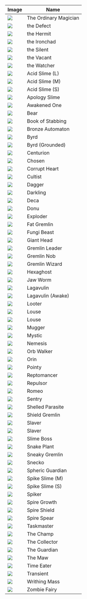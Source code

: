 | Image | Name |
| ----- | ---- |
| ![](TS05_Marisa/creatures/Marisa.png) | The Ordinary Magician |
| ![](slay-the-spire/creatures/Defect.png) | the Defect |
| ![](Hermit/creatures/hermit.png) | the Hermit |
| ![](slay-the-spire/creatures/Ironclad.png) | the Ironchad |
| ![](slay-the-spire/creatures/TheSilent.png) | the Silent |
| ![](theVacant/creatures/TheVacant.png) | the Vacant |
| ![](slay-the-spire/creatures/Watcher.png) | the Watcher |
| ![](slay-the-spire/creatures/AcidSlime_L.png) | Acid Slime (L) |
| ![](slay-the-spire/creatures/AcidSlime_M.png) | Acid Slime (M) |
| ![](slay-the-spire/creatures/AcidSlime_S.png) | Acid Slime (S) |
| ![](slay-the-spire/creatures/ApologySlime.png) | Apology Slime |
| ![](slay-the-spire/creatures/AwakenedOne.png) | Awakened One |
| ![](slay-the-spire/creatures/BanditBear.png) | Bear |
| ![](slay-the-spire/creatures/BookOfStabbing.png) | Book of Stabbing |
| ![](slay-the-spire/creatures/BronzeAutomaton.png) | Bronze Automaton |
| ![](slay-the-spire/creatures/Byrd.png) | Byrd |
| ![](slay-the-spire/creatures/ByrdGrounded.png) | Byrd (Grounded) |
| ![](slay-the-spire/creatures/Centurion.png) | Centurion |
| ![](slay-the-spire/creatures/Chosen.png) | Chosen |
| ![](slay-the-spire/creatures/CorruptHeart.png) | Corrupt Heart |
| ![](slay-the-spire/creatures/Cultist.png) | Cultist |
| ![](slay-the-spire/creatures/Dagger.png) | Dagger |
| ![](slay-the-spire/creatures/Darkling.png) | Darkling |
| ![](slay-the-spire/creatures/Deca.png) | Deca |
| ![](slay-the-spire/creatures/Donu.png) | Donu |
| ![](slay-the-spire/creatures/Exploder.png) | Exploder |
| ![](slay-the-spire/creatures/GremlinFat.png) | Fat Gremlin |
| ![](slay-the-spire/creatures/FungiBeast.png) | Fungi Beast |
| ![](slay-the-spire/creatures/GiantHead.png) | Giant Head |
| ![](slay-the-spire/creatures/GremlinLeader.png) | Gremlin Leader |
| ![](slay-the-spire/creatures/GremlinNob.png) | Gremlin Nob |
| ![](slay-the-spire/creatures/GremlinWizard.png) | Gremlin Wizard |
| ![](slay-the-spire/creatures/Hexaghost.png) | Hexaghost |
| ![](slay-the-spire/creatures/JawWorm.png) | Jaw Worm |
| ![](slay-the-spire/creatures/Lagavulin.png) | Lagavulin |
| ![](slay-the-spire/creatures/LagavulinAwake.png) | Lagavulin (Awake) |
| ![](slay-the-spire/creatures/Looter.png) | Looter |
| ![](slay-the-spire/creatures/FuzzyLouseDefensive.png) | Louse |
| ![](slay-the-spire/creatures/FuzzyLouseNormal.png) | Louse |
| ![](slay-the-spire/creatures/Mugger.png) | Mugger |
| ![](slay-the-spire/creatures/Healer.png) | Mystic |
| ![](slay-the-spire/creatures/Nemesis.png) | Nemesis |
| ![](slay-the-spire/creatures/OrbWalker.png) | Orb Walker |
| ![](TS05_Marisa/creatures/Orin.png) | Orin |
| ![](slay-the-spire/creatures/BanditChild.png) | Pointy |
| ![](slay-the-spire/creatures/Reptomancer.png) | Reptomancer |
| ![](slay-the-spire/creatures/Repulsor.png) | Repulsor |
| ![](slay-the-spire/creatures/BanditLeader.png) | Romeo |
| ![](slay-the-spire/creatures/Sentry.png) | Sentry |
| ![](slay-the-spire/creatures/ShelledParasite.png) | Shelled Parasite |
| ![](slay-the-spire/creatures/GremlinTsundere.png) | Shield Gremlin |
| ![](slay-the-spire/creatures/SlaverBlue.png) | Slaver |
| ![](slay-the-spire/creatures/SlaverRed.png) | Slaver |
| ![](slay-the-spire/creatures/SlimeBoss.png) | Slime Boss |
| ![](slay-the-spire/creatures/SnakePlant.png) | Snake Plant |
| ![](slay-the-spire/creatures/GremlinThief.png) | Sneaky Gremlin |
| ![](slay-the-spire/creatures/Snecko.png) | Snecko |
| ![](slay-the-spire/creatures/SphericGuardian.png) | Spheric Guardian |
| ![](slay-the-spire/creatures/SpikeSlime_M.png) | Spike Slime (M) |
| ![](slay-the-spire/creatures/SpikeSlime_S.png) | Spike Slime (S) |
| ![](slay-the-spire/creatures/Spiker.png) | Spiker |
| ![](slay-the-spire/creatures/Serpent.png) | Spire Growth |
| ![](slay-the-spire/creatures/SpireShield.png) | Spire Shield |
| ![](slay-the-spire/creatures/SpireSpear.png) | Spire Spear |
| ![](slay-the-spire/creatures/SlaverBoss.png) | Taskmaster |
| ![](slay-the-spire/creatures/Champ.png) | The Champ |
| ![](slay-the-spire/creatures/TheCollector.png) | The Collector |
| ![](slay-the-spire/creatures/TheGuardian.png) | The Guardian |
| ![](slay-the-spire/creatures/Maw.png) | The Maw |
| ![](slay-the-spire/creatures/TimeEater.png) | Time Eater |
| ![](slay-the-spire/creatures/Transient.png) | Transient |
| ![](slay-the-spire/creatures/WrithingMass.png) | Writhing Mass |
| ![](TS05_Marisa/creatures/ZombieFairy.png) | Zombie Fairy |
